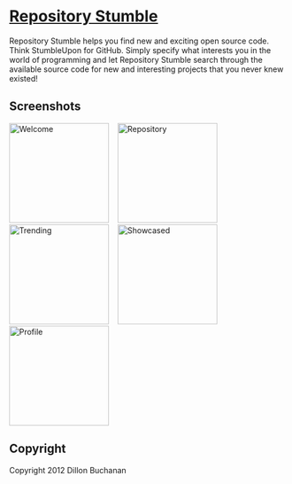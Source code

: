 # [Repository Stumble](https://github.com/thedillonb/RepoStumble)

Repository Stumble helps you find new and exciting open source code. Think StumbleUpon for GitHub. Simply specify what interests you in the world of programming and let Repository Stumble search through the available source code for new and interesting projects that you never knew existed!

## Screenshots

<img alt="Welcome" src="https://raw.github.com/thedillonb/RepoStumble/master/Screenshots/ios1.png" width="180">
&nbsp;&nbsp;
<img alt="Repository" src="https://raw.github.com/thedillonb/RepoStumble/master/Screenshots/ios2.png" width="180">
&nbsp;&nbsp;
<img alt="Trending" src="https://raw.github.com/thedillonb/RepoStumble/master/Screenshots/ios3.png" width="180">
&nbsp;&nbsp;
<img alt="Showcased" src="https://raw.github.com/thedillonb/RepoStumble/master/Screenshots/ios4.png" width="180">
&nbsp;&nbsp;
<img alt="Profile" src="https://raw.github.com/thedillonb/RepoStumble/master/Screenshots/ios5.png" width="180">


## Copyright
Copyright 2012 Dillon Buchanan
